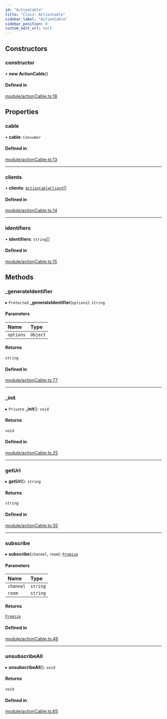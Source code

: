 ```yaml
---
id: "ActionCable"
title: "Class: ActionCable"
sidebar_label: "ActionCable"
sidebar_position: 0
custom_edit_url: null
---
```


## Constructors

### constructor

• **new ActionCable**()

#### Defined in

[module/actionCable.ts:18](https://github.com/siposdani87/sui-js/blob/035cd52/src/module/actionCable.ts#L18)

## Properties

### cable

• **cable**: `Consumer`

#### Defined in

[module/actionCable.ts:13](https://github.com/siposdani87/sui-js/blob/035cd52/src/module/actionCable.ts#L13)

___

### clients

• **clients**: [`ActionCableClient`](ActionCableClient.md)[]

#### Defined in

[module/actionCable.ts:14](https://github.com/siposdani87/sui-js/blob/035cd52/src/module/actionCable.ts#L14)

___

### identifiers

• **identifiers**: `string`[]

#### Defined in

[module/actionCable.ts:15](https://github.com/siposdani87/sui-js/blob/035cd52/src/module/actionCable.ts#L15)

## Methods

### \_generateIdentifier

▸ `Protected` **_generateIdentifier**(`options`): `string`

#### Parameters

| Name | Type |
| :------ | :------ |
| `options` | `Object` |

#### Returns

`string`

#### Defined in

[module/actionCable.ts:77](https://github.com/siposdani87/sui-js/blob/035cd52/src/module/actionCable.ts#L77)

___

### \_init

▸ `Private` **_init**(): `void`

#### Returns

`void`

#### Defined in

[module/actionCable.ts:25](https://github.com/siposdani87/sui-js/blob/035cd52/src/module/actionCable.ts#L25)

___

### getUrl

▸ **getUrl**(): `string`

#### Returns

`string`

#### Defined in

[module/actionCable.ts:35](https://github.com/siposdani87/sui-js/blob/035cd52/src/module/actionCable.ts#L35)

___

### subscribe

▸ **subscribe**(`channel`, `room`): [`Promize`](Promize.md)

#### Parameters

| Name | Type |
| :------ | :------ |
| `channel` | `string` |
| `room` | `string` |

#### Returns

[`Promize`](Promize.md)

#### Defined in

[module/actionCable.ts:48](https://github.com/siposdani87/sui-js/blob/035cd52/src/module/actionCable.ts#L48)

___

### unsubscribeAll

▸ **unsubscribeAll**(): `void`

#### Returns

`void`

#### Defined in

[module/actionCable.ts:65](https://github.com/siposdani87/sui-js/blob/035cd52/src/module/actionCable.ts#L65)
